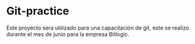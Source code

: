 # Git-practice
Este proyecto sera utilizado para una capacitación de git, este se realizo durante el mes de junio para la empresa Bitlogic.